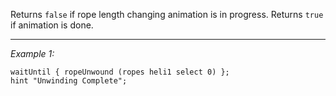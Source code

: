 Returns `false` if rope length changing animation is in progress. Returns `true` if animation is done.


---
*Example 1:*
```sqf
waitUntil { ropeUnwound (ropes heli1 select 0) };
hint "Unwinding Complete";
```
